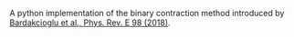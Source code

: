 A python implementation of the binary contraction method introduced by [Bardakcioglu et al., Phys. Rev. E 98 (2018)](https://doi.org/10.1103/PhysRevE.98.032204).
